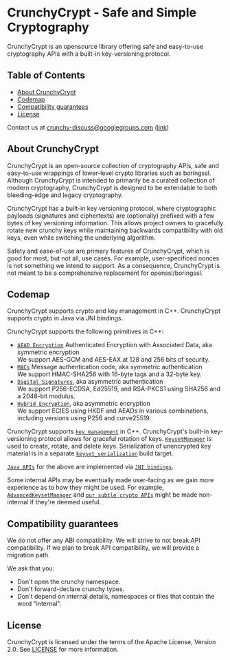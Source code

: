# CrunchyCrypt - Safe and Simple Cryptography

CrunchyCrypt is an opensource library offering safe and easy-to-use cryptography
APIs with a built-in key-versioning protocol.

## Table of Contents

- [About CrunchyCrypt](#about)
- [Codemap](#codemap)
- [Compatibility guarantees](#compatibility)
- [License](#license)

Contact us at crunchy-discuss@googlegroups.com
([link](https://groups.google.com/forum/#!forum/crunchy-discuss))

<a name="about"></a>
## About CrunchyCrypt

CrunchyCrypt is an open-source collection of cryptography APIs, safe and
easy-to-use wrappings of lower-level crypto libraries such as boringssl.
Although CrunchyCrypt is intended to primarily be a curated collection of
modern cryptography, CrunchyCrypt is designed to be extendable to both
bleeding-edge and legacy cryptography.

CrunchyCrypt has a built-in key versioning protocol, where cryptographic
payloads (signatures and ciphertexts) are (optionally) prefixed with a few
bytes of key versioning information. This allows project owners to gracefully
rotate new crunchy keys while maintaining backwards compatibility with old keys,
even while switching the underlying algorithm.

Safety and ease-of-use are primary features of CrunchyCrypt, which is good for
most, but not all, use cases. For example, user-specificed nonces is not
something we intend to support. As a consequence, CrunchyCrypt is not meant to
be a comprehensive replacement for openssl/boringssl.

<a name="codemap"></a>
## Codemap

CrunchyCrypt supports crypto and key management in C++. CrunchyCrypt supports
crypto in Java via JNI bindings.

CrunchyCrypt supports the following primitives in C++:

* [`AEAD Encryption`](crunchy/crunchy_crypter.h) Authenticated Encryption with
  Associated Data, aka symmetric encryption
  <br /> We support AES-GCM and AES-EAX at 128 and 256 bits of security.
* [`MACs`](crunchy/crunchy_macer.h) Message authentication code, aka symmetric
  authentication
  <br /> We support HMAC-SHA256 with 16-byte tags and a 32-byte key.
* [`Digital Signatures`](crunchy/crunchy_signer.h), aka asymmetric
  authentication
  <br /> We support P256-ECDSA, Ed25519, and RSA-PKCS1 using SHA256 and a
  2048-bit modulus.
* [`Hybrid Encryption`](crunchy/crunchy_hybrid_crypter.h), aka asymmetric
  encryption
  <br /> We support ECIES using HKDF and AEADs in various combinations,
  including versions using P256 and curve25519.

CrunchyCrypt supports [`key management`](crunchy/key_management/) in C++.
CrunchyCrypt's built-in key-versioning protocol allows for graceful rotation of
keys. [`KeysetManager`](crunchy/key_management/key_manager.h) is used to create,
rotate, and delete keys.  Serialization of unencrypted key material is in a
separate [`keyset_serialization`](crunchy/key_management/keyset_serialization.h)
build target.

[`Java APIs`](crunchy/java/src/main/java/com/google/security/crunchy/) for the
above are implemented via [`JNI
bindings`](crunchy/java/src/main/com/google/security/crunchy/jni).

Some internal APIs may be eventually made user-facing as we gain more experience
as to how they might be used. For example,
[`AdvancedKeysetManager`](crunchy/key_management/) and [`our subtle crypto
APIs`](crunchy/internal/algs) might be made non-internal if they're deemed
useful.

<a name="compatibility"></a>
## Compatibility guarantees

We do not offer any ABI compatibility. We will strive to not break API
compatibility. If we plan to break API compatibility, we will provide a migration
path.

We ask that you:

* Don't open the crunchy namespace.
* Don't forward-declare crunchy types.
* Don't depend on internal details, namespaces or files that contain the word
  "internal".

<a name="license"></a>
## License

CrunchyCrypt is licensed under the terms of the Apache License, Version 2.0. See
[LICENSE](LICENSE) for more information.
